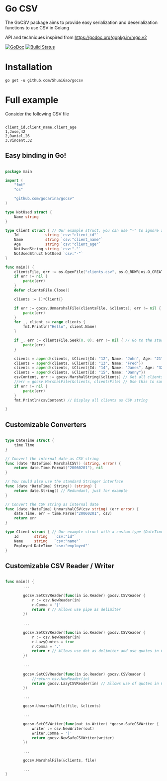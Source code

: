 Go CSV
=====

The GoCSV package aims to provide easy serialization and deserialization functions to use CSV in Golang

API and techniques inspired from https://godoc.org/gopkg.in/mgo.v2

[![GoDoc](https://godoc.org/github.com/gocarina/gocsv?status.png)](https://godoc.org/github.com/gocarina/gocsv)
[![Build Status](https://travis-ci.org/gocarina/gocsv.svg?branch=master)](https://travis-ci.org/gocarina/gocsv)

Installation
=====

```go get -u github.com/ShuaiGao/gocsv```

Full example
=====

Consider the following CSV file

```csv

client_id,client_name,client_age
1,Jose,42
2,Daniel,26
3,Vincent,32

```

Easy binding in Go!
---

```go

package main

import (
	"fmt"
	"os"

	"github.com/gocarina/gocsv"
)

type NotUsed struct {
	Name string
}

type Client struct { // Our example struct, you can use "-" to ignore a field
	Id            string `csv:"client_id"`
	Name          string `csv:"client_name"`
	Age           string `csv:"client_age"`
	NotUsedString string `csv:"-"`
	NotUsedStruct NotUsed `csv:"-"` 
}

func main() {
	clientsFile, err := os.OpenFile("clients.csv", os.O_RDWR|os.O_CREATE, os.ModePerm)
	if err != nil {
		panic(err)
	}
	defer clientsFile.Close()

	clients := []*Client{}

	if err := gocsv.UnmarshalFile(clientsFile, &clients); err != nil { // Load clients from file
		panic(err)
	}
	for _, client := range clients {
		fmt.Println("Hello", client.Name)
	}

	if _, err := clientsFile.Seek(0, 0); err != nil { // Go to the start of the file
		panic(err)
	}

	clients = append(clients, &Client{Id: "12", Name: "John", Age: "21"}) // Add clients
	clients = append(clients, &Client{Id: "13", Name: "Fred"})
	clients = append(clients, &Client{Id: "14", Name: "James", Age: "32"})
	clients = append(clients, &Client{Id: "15", Name: "Danny"})
	csvContent, err := gocsv.MarshalString(&clients) // Get all clients as CSV string
	//err = gocsv.MarshalFile(&clients, clientsFile) // Use this to save the CSV back to the file
	if err != nil {
		panic(err)
	}
	fmt.Println(csvContent) // Display all clients as CSV string

}

```

Customizable Converters
---

```go

type DateTime struct {
	time.Time
}

// Convert the internal date as CSV string
func (date *DateTime) MarshalCSV() (string, error) {
	return date.Time.Format("20060201"), nil
}

// You could also use the standard Stringer interface 
func (date *DateTime) String() (string) {
	return date.String() // Redundant, just for example
}

// Convert the CSV string as internal date
func (date *DateTime) UnmarshalCSV(csv string) (err error) {
	date.Time, err = time.Parse("20060201", csv)
	return err
}

type Client struct { // Our example struct with a custom type (DateTime)
	Id       string   `csv:"id"`
	Name     string   `csv:"name"`
	Employed DateTime `csv:"employed"`
}

```

Customizable CSV Reader / Writer
---

```go

func main() {
        ...
	
        gocsv.SetCSVReader(func(in io.Reader) gocsv.CSVReader {
            r := csv.NewReader(in)
            r.Comma = '|'
            return r // Allows use pipe as delimiter
        })	
	
        ...
	
        gocsv.SetCSVReader(func(in io.Reader) gocsv.CSVReader {
            r := csv.NewReader(in)
            r.LazyQuotes = true
            r.Comma = '.'
            return r // Allows use dot as delimiter and use quotes in CSV
        })
	
        ...
	
        gocsv.SetCSVReader(func(in io.Reader) gocsv.CSVReader {
            //return csv.NewReader(in)
            return gocsv.LazyCSVReader(in) // Allows use of quotes in CSV
        })

        ...

        gocsv.UnmarshalFile(file, &clients)

        ...

        gocsv.SetCSVWriter(func(out io.Writer) *gocsv.SafeCSVWriter {
            writer := csv.NewWriter(out)
            writer.Comma = '|'
            return gocsv.NewSafeCSVWriter(writer)
        })

        ...

        gocsv.MarshalFile(&clients, file)

        ...
}

```

